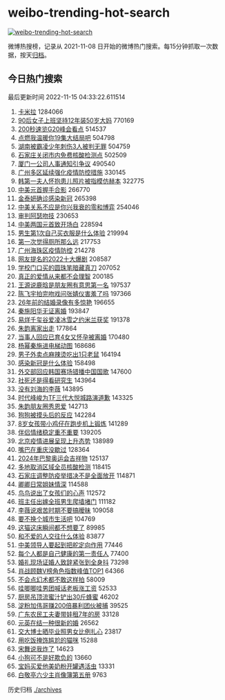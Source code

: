 # weibo-trending-hot-search

[![weibo-trending-hot-search](https://github.com/ameizi/weibo-trending-hot-search/actions/workflows/ci.yml/badge.svg)](https://github.com/ameizi/weibo-trending-hot-search/actions/workflows/ci.yml)

微博热搜榜，记录从 2021-11-08 日开始的微博热门搜索。每15分钟抓取一次数据，按天[归档](./archives)。

## 今日热门搜索

<!-- BEGIN --> 
最后更新时间 2022-11-15 04:33:22.611514 
1. [卡米拉](https://s.weibo.com/weibo?q=%E5%8D%A1%E7%B1%B3%E6%8B%89&t=31&band_rank=1&Refer=top) 1284066
1. [90后女子上班坚持12年装50岁大妈](https://s.weibo.com/weibo?q=%2390%E5%90%8E%E5%A5%B3%E5%AD%90%E4%B8%8A%E7%8F%AD%E5%9D%9A%E6%8C%8112%E5%B9%B4%E8%A3%8550%E5%B2%81%E5%A4%A7%E5%A6%88%23&t=31&band_rank=2&Refer=top) 770169
1. [200秒速览G20峰会看点](https://s.weibo.com/weibo?q=%23200%E7%A7%92%E9%80%9F%E8%A7%88G20%E5%B3%B0%E4%BC%9A%E7%9C%8B%E7%82%B9%23&t=31&band_rank=3&Refer=top) 514537
1. [点燃我温暖你19集大结局吧](https://s.weibo.com/weibo?q=%23%E7%82%B9%E7%87%83%E6%88%91%E6%B8%A9%E6%9A%96%E4%BD%A019%E9%9B%86%E5%A4%A7%E7%BB%93%E5%B1%80%E5%90%A7%23&t=31&band_rank=4&Refer=top) 504798
1. [湖南被霸凌少年刺伤3人被判无罪](https://s.weibo.com/weibo?q=%23%E6%B9%96%E5%8D%97%E8%A2%AB%E9%9C%B8%E5%87%8C%E5%B0%91%E5%B9%B4%E5%88%BA%E4%BC%A43%E4%BA%BA%E8%A2%AB%E5%88%A4%E6%97%A0%E7%BD%AA%23&t=31&band_rank=5&Refer=top) 504759
1. [石家庄关闭市内免费核酸检测点](https://s.weibo.com/weibo?q=%23%E7%9F%B3%E5%AE%B6%E5%BA%84%E5%85%B3%E9%97%AD%E5%B8%82%E5%86%85%E5%85%8D%E8%B4%B9%E6%A0%B8%E9%85%B8%E6%A3%80%E6%B5%8B%E7%82%B9%23&t=31&band_rank=6&Refer=top) 502509
1. [厦门一公司人事通知引争议](https://s.weibo.com/weibo?q=%23%E5%8E%A6%E9%97%A8%E4%B8%80%E5%85%AC%E5%8F%B8%E4%BA%BA%E4%BA%8B%E9%80%9A%E7%9F%A5%E5%BC%95%E4%BA%89%E8%AE%AE%23&t=31&band_rank=7&Refer=top) 490540
1. [广州多区延续强化疫情防控措施](https://s.weibo.com/weibo?q=%23%E5%B9%BF%E5%B7%9E%E5%A4%9A%E5%8C%BA%E5%BB%B6%E7%BB%AD%E5%BC%BA%E5%8C%96%E7%96%AB%E6%83%85%E9%98%B2%E6%8E%A7%E6%8E%AA%E6%96%BD%23&t=31&band_rank=8&Refer=top) 330145
1. [韩第一夫人怀抱患儿照片被指模仿赫本](https://s.weibo.com/weibo?q=%23%E9%9F%A9%E7%AC%AC%E4%B8%80%E5%A4%AB%E4%BA%BA%E6%80%80%E6%8A%B1%E6%82%A3%E5%84%BF%E7%85%A7%E7%89%87%E8%A2%AB%E6%8C%87%E6%A8%A1%E4%BB%BF%E8%B5%AB%E6%9C%AC%23&t=31&band_rank=9&Refer=top) 322775
1. [中美元首握手合影](https://s.weibo.com/weibo?q=%23%E4%B8%AD%E7%BE%8E%E5%85%83%E9%A6%96%E6%8F%A1%E6%89%8B%E5%90%88%E5%BD%B1%23&t=31&band_rank=10&Refer=top) 266770
1. [金泰妍确诊感染新冠](https://s.weibo.com/weibo?q=%23%E9%87%91%E6%B3%B0%E5%A6%8D%E7%A1%AE%E8%AF%8A%E6%84%9F%E6%9F%93%E6%96%B0%E5%86%A0%23&t=31&band_rank=11&Refer=top) 265398
1. [中美关系不应是你兴我衰的零和博弈](https://s.weibo.com/weibo?q=%23%E4%B8%AD%E7%BE%8E%E5%85%B3%E7%B3%BB%E4%B8%8D%E5%BA%94%E6%98%AF%E4%BD%A0%E5%85%B4%E6%88%91%E8%A1%B0%E7%9A%84%E9%9B%B6%E5%92%8C%E5%8D%9A%E5%BC%88%23&t=31&band_rank=12&Refer=top) 254046
1. [审判阿瑟吻技](https://s.weibo.com/weibo?q=%23%E5%AE%A1%E5%88%A4%E9%98%BF%E7%91%9F%E5%90%BB%E6%8A%80%23&t=31&band_rank=13&Refer=top) 230653
1. [中美两国元首致开场白](https://s.weibo.com/weibo?q=%23%E4%B8%AD%E7%BE%8E%E4%B8%A4%E5%9B%BD%E5%85%83%E9%A6%96%E8%87%B4%E5%BC%80%E5%9C%BA%E7%99%BD%23&t=31&band_rank=14&Refer=top) 228594
1. [男生第1次自己买衣服是什么体验](https://s.weibo.com/weibo?q=%23%E7%94%B7%E7%94%9F%E7%AC%AC1%E6%AC%A1%E8%87%AA%E5%B7%B1%E4%B9%B0%E8%A1%A3%E6%9C%8D%E6%98%AF%E4%BB%80%E4%B9%88%E4%BD%93%E9%AA%8C%23&t=31&band_rank=15&Refer=top) 219994
1. [第一次觉得厕所那么远](https://s.weibo.com/weibo?q=%23%E7%AC%AC%E4%B8%80%E6%AC%A1%E8%A7%89%E5%BE%97%E5%8E%95%E6%89%80%E9%82%A3%E4%B9%88%E8%BF%9C%23&t=31&band_rank=16&Refer=top) 217753
1. [广州海珠区疫情防控](https://s.weibo.com/weibo?q=%23%E5%B9%BF%E5%B7%9E%E6%B5%B7%E7%8F%A0%E5%8C%BA%E7%96%AB%E6%83%85%E9%98%B2%E6%8E%A7%23&t=31&band_rank=17&Refer=top) 214278
1. [网友提名的2022十大爆剧](https://s.weibo.com/weibo?q=%23%E7%BD%91%E5%8F%8B%E6%8F%90%E5%90%8D%E7%9A%842022%E5%8D%81%E5%A4%A7%E7%88%86%E5%89%A7%23&t=31&band_rank=18&Refer=top) 208587
1. [学校门口买的圆珠笔暗藏真刀](https://s.weibo.com/weibo?q=%23%E5%AD%A6%E6%A0%A1%E9%97%A8%E5%8F%A3%E4%B9%B0%E7%9A%84%E5%9C%86%E7%8F%A0%E7%AC%94%E6%9A%97%E8%97%8F%E7%9C%9F%E5%88%80%23&t=31&band_rank=19&Refer=top) 207052
1. [真正的爱情从来都不会理智](https://s.weibo.com/weibo?q=%23%E7%9C%9F%E6%AD%A3%E7%9A%84%E7%88%B1%E6%83%85%E4%BB%8E%E6%9D%A5%E9%83%BD%E4%B8%8D%E4%BC%9A%E7%90%86%E6%99%BA%23&t=31&band_rank=20&Refer=top) 200185
1. [王源说鹿晗是朋友圈有意思第一名](https://s.weibo.com/weibo?q=%23%E7%8E%8B%E6%BA%90%E8%AF%B4%E9%B9%BF%E6%99%97%E6%98%AF%E6%9C%8B%E5%8F%8B%E5%9C%88%E6%9C%89%E6%84%8F%E6%80%9D%E7%AC%AC%E4%B8%80%E5%90%8D%23&t=31&band_rank=21&Refer=top) 197537
1. [陈飞宇拍完吻戏问张婧仪害羞了吗](https://s.weibo.com/weibo?q=%23%E9%99%88%E9%A3%9E%E5%AE%87%E6%8B%8D%E5%AE%8C%E5%90%BB%E6%88%8F%E9%97%AE%E5%BC%A0%E5%A9%A7%E4%BB%AA%E5%AE%B3%E7%BE%9E%E4%BA%86%E5%90%97%23&t=31&band_rank=22&Refer=top) 197366
1. [26年前的结婚录像有多惊艳](https://s.weibo.com/weibo?q=%2326%E5%B9%B4%E5%89%8D%E7%9A%84%E7%BB%93%E5%A9%9A%E5%BD%95%E5%83%8F%E6%9C%89%E5%A4%9A%E6%83%8A%E8%89%B3%23&t=31&band_rank=25&Refer=top) 196655
1. [秦施阳华无证离婚](https://s.weibo.com/weibo?q=%23%E7%A7%A6%E6%96%BD%E9%98%B3%E5%8D%8E%E6%97%A0%E8%AF%81%E7%A6%BB%E5%A9%9A%23&t=31&band_rank=23&Refer=top) 193847
1. [易烊千玺谷爱凌冰雪之约米兰获奖](https://s.weibo.com/weibo?q=%23%E6%98%93%E7%83%8A%E5%8D%83%E7%8E%BA%E8%B0%B7%E7%88%B1%E5%87%8C%E5%86%B0%E9%9B%AA%E4%B9%8B%E7%BA%A6%E7%B1%B3%E5%85%B0%E8%8E%B7%E5%A5%96%23&t=31&band_rank=24&Refer=top) 191378
1. [朱韵离家出走](https://s.weibo.com/weibo?q=%23%E6%9C%B1%E9%9F%B5%E7%A6%BB%E5%AE%B6%E5%87%BA%E8%B5%B0%23&t=31&band_rank=26&Refer=top) 177864
1. [当事人回应已育4女又怀孕被离婚](https://s.weibo.com/weibo?q=%23%E5%BD%93%E4%BA%8B%E4%BA%BA%E5%9B%9E%E5%BA%94%E5%B7%B2%E8%82%B24%E5%A5%B3%E5%8F%88%E6%80%80%E5%AD%95%E8%A2%AB%E7%A6%BB%E5%A9%9A%23&t=31&band_rank=27&Refer=top) 170480
1. [杨幂秦施进电梯动图](https://s.weibo.com/weibo?q=%23%E6%9D%A8%E5%B9%82%E7%A7%A6%E6%96%BD%E8%BF%9B%E7%94%B5%E6%A2%AF%E5%8A%A8%E5%9B%BE%23&t=31&band_rank=34&Refer=top) 168686
1. [男子外卖点麻辣烫吃出1只老鼠](https://s.weibo.com/weibo?q=%23%E7%94%B7%E5%AD%90%E5%A4%96%E5%8D%96%E7%82%B9%E9%BA%BB%E8%BE%A3%E7%83%AB%E5%90%83%E5%87%BA1%E5%8F%AA%E8%80%81%E9%BC%A0%23&t=31&band_rank=28&Refer=top) 164194
1. [感染新冠是什么体验](https://s.weibo.com/weibo?q=%23%E6%84%9F%E6%9F%93%E6%96%B0%E5%86%A0%E6%98%AF%E4%BB%80%E4%B9%88%E4%BD%93%E9%AA%8C%23&t=31&band_rank=45&Refer=top) 158498
1. [外交部回应韩国赛场错播中国国歌](https://s.weibo.com/weibo?q=%23%E5%A4%96%E4%BA%A4%E9%83%A8%E5%9B%9E%E5%BA%94%E9%9F%A9%E5%9B%BD%E8%B5%9B%E5%9C%BA%E9%94%99%E6%92%AD%E4%B8%AD%E5%9B%BD%E5%9B%BD%E6%AD%8C%23&t=31&band_rank=29&Refer=top) 147600
1. [社死还是得看研究生](https://s.weibo.com/weibo?q=%23%E7%A4%BE%E6%AD%BB%E8%BF%98%E6%98%AF%E5%BE%97%E7%9C%8B%E7%A0%94%E7%A9%B6%E7%94%9F%23&t=31&band_rank=30&Refer=top) 143964
1. [没有刘海的李薇](https://s.weibo.com/weibo?q=%23%E6%B2%A1%E6%9C%89%E5%88%98%E6%B5%B7%E7%9A%84%E6%9D%8E%E8%96%87%23&t=31&band_rank=31&Refer=top) 143895
1. [时代峰峻为TF三代大悦城路演道歉](https://s.weibo.com/weibo?q=%23%E6%97%B6%E4%BB%A3%E5%B3%B0%E5%B3%BB%E4%B8%BATF%E4%B8%89%E4%BB%A3%E5%A4%A7%E6%82%A6%E5%9F%8E%E8%B7%AF%E6%BC%94%E9%81%93%E6%AD%89%23&t=31&band_rank=32&Refer=top) 143325
1. [朱韵朋友圈秀恩爱](https://s.weibo.com/weibo?q=%23%E6%9C%B1%E9%9F%B5%E6%9C%8B%E5%8F%8B%E5%9C%88%E7%A7%80%E6%81%A9%E7%88%B1%23&t=31&band_rank=33&Refer=top) 142713
1. [狗狗被摸头后的反应](https://s.weibo.com/weibo?q=%23%E7%8B%97%E7%8B%97%E8%A2%AB%E6%91%B8%E5%A4%B4%E5%90%8E%E7%9A%84%E5%8F%8D%E5%BA%94%23&t=31&band_rank=35&Refer=top) 142284
1. [8岁女孩带小鸡仔在跑步机上锻炼](https://s.weibo.com/weibo?q=%238%E5%B2%81%E5%A5%B3%E5%AD%A9%E5%B8%A6%E5%B0%8F%E9%B8%A1%E4%BB%94%E5%9C%A8%E8%B7%91%E6%AD%A5%E6%9C%BA%E4%B8%8A%E9%94%BB%E7%82%BC%23&t=31&band_rank=47&Refer=top) 141289
1. [伴侣情绪稳定重不重要](https://s.weibo.com/weibo?q=%23%E4%BC%B4%E4%BE%A3%E6%83%85%E7%BB%AA%E7%A8%B3%E5%AE%9A%E9%87%8D%E4%B8%8D%E9%87%8D%E8%A6%81%23&t=31&band_rank=40&Refer=top) 139205
1. [北京疫情进展呈现上升态势](https://s.weibo.com/weibo?q=%23%E5%8C%97%E4%BA%AC%E7%96%AB%E6%83%85%E8%BF%9B%E5%B1%95%E5%91%88%E7%8E%B0%E4%B8%8A%E5%8D%87%E6%80%81%E5%8A%BF%23&t=31&band_rank=36&Refer=top) 138989
1. [嘴巴在重庆没歇过](https://s.weibo.com/weibo?q=%23%E5%98%B4%E5%B7%B4%E5%9C%A8%E9%87%8D%E5%BA%86%E6%B2%A1%E6%AD%87%E8%BF%87%23&t=31&band_rank=37&Refer=top) 128364
1. [2024年巴黎奥运会吉祥物](https://s.weibo.com/weibo?q=%232024%E5%B9%B4%E5%B7%B4%E9%BB%8E%E5%A5%A5%E8%BF%90%E4%BC%9A%E5%90%89%E7%A5%A5%E7%89%A9%23&t=31&band_rank=38&Refer=top) 125137
1. [多地取消区域全员核酸检测](https://s.weibo.com/weibo?q=%23%E5%A4%9A%E5%9C%B0%E5%8F%96%E6%B6%88%E5%8C%BA%E5%9F%9F%E5%85%A8%E5%91%98%E6%A0%B8%E9%85%B8%E6%A3%80%E6%B5%8B%23&t=31&band_rank=39&Refer=top) 118415
1. [石家庄调整防疫举措决不是全面放开](https://s.weibo.com/weibo?q=%23%E7%9F%B3%E5%AE%B6%E5%BA%84%E8%B0%83%E6%95%B4%E9%98%B2%E7%96%AB%E4%B8%BE%E6%8E%AA%E5%86%B3%E4%B8%8D%E6%98%AF%E5%85%A8%E9%9D%A2%E6%94%BE%E5%BC%80%23&t=31&band_rank=40&Refer=top) 114871
1. [卿卿日常姐妹情深](https://s.weibo.com/weibo?q=%23%E5%8D%BF%E5%8D%BF%E6%97%A5%E5%B8%B8%E5%A7%90%E5%A6%B9%E6%83%85%E6%B7%B1%23&t=31&band_rank=41&Refer=top) 114588
1. [鸟鸟说出了女孩们的心声](https://s.weibo.com/weibo?q=%23%E9%B8%9F%E9%B8%9F%E8%AF%B4%E5%87%BA%E4%BA%86%E5%A5%B3%E5%AD%A9%E4%BB%AC%E7%9A%84%E5%BF%83%E5%A3%B0%23&t=31&band_rank=25&Refer=top) 112572
1. [班主任出嫁全班男生爬墙堵门](https://s.weibo.com/weibo?q=%23%E7%8F%AD%E4%B8%BB%E4%BB%BB%E5%87%BA%E5%AB%81%E5%85%A8%E7%8F%AD%E7%94%B7%E7%94%9F%E7%88%AC%E5%A2%99%E5%A0%B5%E9%97%A8%23&t=31&band_rank=42&Refer=top) 111182
1. [李薇说艰苦时期不要搞暧昧](https://s.weibo.com/weibo?q=%23%E6%9D%8E%E8%96%87%E8%AF%B4%E8%89%B0%E8%8B%A6%E6%97%B6%E6%9C%9F%E4%B8%8D%E8%A6%81%E6%90%9E%E6%9A%A7%E6%98%A7%23&t=31&band_rank=43&Refer=top) 109058
1. [要不换个城市生活吧](https://s.weibo.com/weibo?q=%23%E8%A6%81%E4%B8%8D%E6%8D%A2%E4%B8%AA%E5%9F%8E%E5%B8%82%E7%94%9F%E6%B4%BB%E5%90%A7%23&t=31&band_rank=44&Refer=top) 104769
1. [这猫这床瞬间都不想要了](https://s.weibo.com/weibo?q=%23%E8%BF%99%E7%8C%AB%E8%BF%99%E5%BA%8A%E7%9E%AC%E9%97%B4%E9%83%BD%E4%B8%8D%E6%83%B3%E8%A6%81%E4%BA%86%23&t=31&band_rank=46&Refer=top) 89985
1. [和不爱的人交往什么体验](https://s.weibo.com/weibo?q=%23%E5%92%8C%E4%B8%8D%E7%88%B1%E7%9A%84%E4%BA%BA%E4%BA%A4%E5%BE%80%E4%BB%80%E4%B9%88%E4%BD%93%E9%AA%8C%23&t=31&band_rank=48&Refer=top) 83877
1. [中美领导人要起到把舵定向作用](https://s.weibo.com/weibo?q=%23%E4%B8%AD%E7%BE%8E%E9%A2%86%E5%AF%BC%E4%BA%BA%E8%A6%81%E8%B5%B7%E5%88%B0%E6%8A%8A%E8%88%B5%E5%AE%9A%E5%90%91%E4%BD%9C%E7%94%A8%23&t=31&band_rank=49&Refer=top) 77446
1. [每个人都是自己健康的第一责任人](https://s.weibo.com/weibo?q=%23%E6%AF%8F%E4%B8%AA%E4%BA%BA%E9%83%BD%E6%98%AF%E8%87%AA%E5%B7%B1%E5%81%A5%E5%BA%B7%E7%9A%84%E7%AC%AC%E4%B8%80%E8%B4%A3%E4%BB%BB%E4%BA%BA%23&t=31&band_rank=41&Refer=top) 77400
1. [婚礼现场证婚人致辞紧张到全身抖](https://s.weibo.com/weibo?q=%23%E5%A9%9A%E7%A4%BC%E7%8E%B0%E5%9C%BA%E8%AF%81%E5%A9%9A%E4%BA%BA%E8%87%B4%E8%BE%9E%E7%B4%A7%E5%BC%A0%E5%88%B0%E5%85%A8%E8%BA%AB%E6%8A%96%23&t=31&band_rank=50&Refer=top) 73298
1. [肖战顾魏V榜角色指数峰值TOP1](https://s.weibo.com/weibo?q=%23%E8%82%96%E6%88%98%E9%A1%BE%E9%AD%8FV%E6%A6%9C%E8%A7%92%E8%89%B2%E6%8C%87%E6%95%B0%E5%B3%B0%E5%80%BCTOP1%23&t=31&band_rank=46&Refer=top) 64366
1. [不会点幻术都不敢这样拍](https://s.weibo.com/weibo?q=%23%E4%B8%8D%E4%BC%9A%E7%82%B9%E5%B9%BB%E6%9C%AF%E9%83%BD%E4%B8%8D%E6%95%A2%E8%BF%99%E6%A0%B7%E6%8B%8D%23&t=31&band_rank=49&Refer=top) 58009
1. [哇唧唧哇男团喊话老板涨工资](https://s.weibo.com/weibo?q=%23%E5%93%87%E5%94%A7%E5%94%A7%E5%93%87%E7%94%B7%E5%9B%A2%E5%96%8A%E8%AF%9D%E8%80%81%E6%9D%BF%E6%B6%A8%E5%B7%A5%E8%B5%84%23&t=31&band_rank=34&Refer=top) 52533
1. [厨房吊顶流蜜汁铲出30斤蜂蜜](https://s.weibo.com/weibo?q=%23%E5%8E%A8%E6%88%BF%E5%90%8A%E9%A1%B6%E6%B5%81%E8%9C%9C%E6%B1%81%E9%93%B2%E5%87%BA30%E6%96%A4%E8%9C%82%E8%9C%9C%23&t=31&band_rank=45&Refer=top) 46202
1. [淀粉加伟哥赚200倍暴利团伙被捕](https://s.weibo.com/weibo?q=%23%E6%B7%80%E7%B2%89%E5%8A%A0%E4%BC%9F%E5%93%A5%E8%B5%9A200%E5%80%8D%E6%9A%B4%E5%88%A9%E5%9B%A2%E4%BC%99%E8%A2%AB%E6%8D%95%23&t=31&band_rank=15&Refer=top) 39525
1. [广东农民工夫妻带娃租7年的房](https://s.weibo.com/weibo?q=%23%E5%B9%BF%E4%B8%9C%E5%86%9C%E6%B0%91%E5%B7%A5%E5%A4%AB%E5%A6%BB%E5%B8%A6%E5%A8%83%E7%A7%9F7%E5%B9%B4%E7%9A%84%E6%88%BF%23&t=31&band_rank=33&Refer=top) 33128
1. [元英在结一种很新的婚](https://s.weibo.com/weibo?q=%23%E5%85%83%E8%8B%B1%E5%9C%A8%E7%BB%93%E4%B8%80%E7%A7%8D%E5%BE%88%E6%96%B0%E7%9A%84%E5%A9%9A%23&t=31&band_rank=35&Refer=top) 26562
1. [交大博士晒毕业照男女比例扎心](https://s.weibo.com/weibo?q=%23%E4%BA%A4%E5%A4%A7%E5%8D%9A%E5%A3%AB%E6%99%92%E6%AF%95%E4%B8%9A%E7%85%A7%E7%94%B7%E5%A5%B3%E6%AF%94%E4%BE%8B%E6%89%8E%E5%BF%83%23&t=31&band_rank=50&Refer=top) 23817
1. [用吃饭掩饰尴尬的猫咪](https://s.weibo.com/weibo?q=%23%E7%94%A8%E5%90%83%E9%A5%AD%E6%8E%A9%E9%A5%B0%E5%B0%B4%E5%B0%AC%E7%9A%84%E7%8C%AB%E5%92%AA%23&t=31&band_rank=50&Refer=top) 15288
1. [宋舞说我炸了](https://s.weibo.com/weibo?q=%23%E5%AE%8B%E8%88%9E%E8%AF%B4%E6%88%91%E7%82%B8%E4%BA%86%23&t=31&band_rank=39&Refer=top) 14623
1. [小狗可不是好欺负的](https://s.weibo.com/weibo?q=%23%E5%B0%8F%E7%8B%97%E5%8F%AF%E4%B8%8D%E6%98%AF%E5%A5%BD%E6%AC%BA%E8%B4%9F%E7%9A%84%23&t=31&band_rank=50&Refer=top) 13660
1. [宝妈买爱他美奶粉开罐遇活虫](https://s.weibo.com/weibo?q=%23%E5%AE%9D%E5%A6%88%E4%B9%B0%E7%88%B1%E4%BB%96%E7%BE%8E%E5%A5%B6%E7%B2%89%E5%BC%80%E7%BD%90%E9%81%87%E6%B4%BB%E8%99%AB%23&t=31&band_rank=49&Refer=top) 13331
1. [白敬亭六少主肖像簿第五册](https://s.weibo.com/weibo?q=%23%E7%99%BD%E6%95%AC%E4%BA%AD%E5%85%AD%E5%B0%91%E4%B8%BB%E8%82%96%E5%83%8F%E7%B0%BF%E7%AC%AC%E4%BA%94%E5%86%8C%23&t=31&band_rank=49&Refer=top) 9763
<!-- END -->

历史归档 [./archives](./archives)

